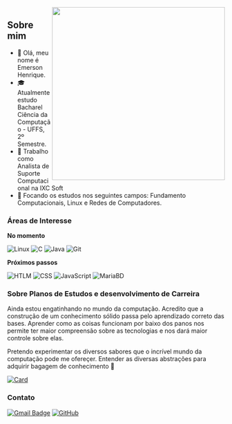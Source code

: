 <img src="https://raw.githubusercontent.com/MicaelliMedeiros/micaellimedeiros/master/image/computer-illustration.png" min-width="400px" max-width="400px" width="400px" align="right">

<h2>Sobre mim</h2>

- 👋 Olá, meu nome é Emerson Henrique.
- 🎓 Atualmente estudo Bacharel Ciência da Computação - UFFS, 2º Semestre.
- 💼 Trabalho como Analista de Suporte Computacional na IXC Soft
- 🌱 Focando os estudos nos seguintes campos: Fundamento Computacionais, Linux e Redes de Computadores.

<h3>Áreas de Interesse</h3>

**No momento**

![Linux](https://img.shields.io/badge/Linux-E34F26?style=for-the-badge&logo=linux&logoColor=black)
![C](https://img.shields.io/badge/C-00599C?style=for-the-badge&logo=c&logoColor=white)
![Java](https://img.shields.io/badge/Java-ED8B00?style=for-the-badge&logo=java&logoColor=white)
![Git](https://img.shields.io/badge/Git-E34F26?style=for-the-badge&logo=git&logoColor=white)

**Próximos passos**

![HTLM](https://img.shields.io/badge/HTML5-E34F26?style=for-the-badge&logo=html5&logoColor=white)
![CSS](https://img.shields.io/badge/CSS3-1572B6?style=for-the-badge&logo=css3&logoColor=white)
![JavaScript](https://img.shields.io/badge/JavaScript-F7DF1E?style=for-the-badge&logo=javascript&logoColor=black)
![MariaBD](https://img.shields.io/badge/MariaDB-01529E?style=for-the-badge&logo=mariadb&logoColor=white)

<h3>Sobre Planos de Estudos e desenvolvimento de Carreira</h3>

<p>
  Ainda estou engatinhando no mundo da computação. Acredito que a construção de um conhecimento sólido passa pelo aprendizado correto das bases.
  Aprender como as coisas funcionam por baixo dos panos nos permite ter maior compreensão sobre as tecnologias e nos dará maior controle sobre elas.
</p>

<p>
  Pretendo experimentar os diversos sabores que o incrível mundo da computação pode me ofereçer. Entender as diversas abstrações para adquirir bagagem de conhecimento 🧠
</p>

[![Card](https://github-readme-stats.vercel.app/api/top-langs/?username=EmersonComar&hide=html&layout=compact&theme=radical)](https://github.com/anuraghazra/github-readme-stats)

<h3>Contato</h3>

[![Gmail Badge](https://img.shields.io/badge/-emerson.hcomar@gmail.com-006bed?style=flat-square&logo=Gmail&logoColor=white&link=mailto:emerson.hcomar@gmail.com)](mailto:emerson.hcomar@gmail.com)
[![GitHub](https://img.shields.io/github/followers/?label=follow&style=social)](https://github.com/EmersonComar)
